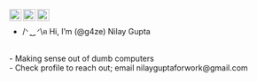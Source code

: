 <a href="https://www.instagram.com/n_nilay0.o/">
  <img align="left" alt="Nilay's Instagram" width="22px" src="https://raw.githubusercontent.com/hussainweb/hussainweb/main/icons/instagram.png" />
</a>
<a href="https://twitter.com/guptanilay1">
  <img align="left" alt="Nilay Gupta | Twitter" width="22px" src="https://imgs.search.brave.com/NlJmTJPYhu-0ShewRkekj8hvJVgDlZopmjWBab4LUUM/rs:fit:500:0:0/g:ce/aHR0cHM6Ly91eHdp/bmcuY29tL3dwLWNv/bnRlbnQvdGhlbWVz/L3V4d2luZy9kb3du/bG9hZC9icmFuZHMt/YW5kLXNvY2lhbC1t/ZWRpYS94LXNvY2lh/bC1tZWRpYS1yb3Vu/ZC1pY29uLnN2Zw.svg" />
</a>
<a href="https://www.linkedin.com/in/nilay-gupta-3003/">
  <img align="left" alt="Nilay Gupta" width="22px" src="https://imgs.search.brave.com/KSg67-RXjEB7oNcvs4mjTRkAshQrCirzAaPFdvk4wEw/rs:fit:860:0:0/g:ce/aHR0cHM6Ly93d3cu/bG9nby53aW5lL2Ev/bG9nby9MaW5rZWRJ/bi9MaW5rZWRJbi1J/Y29uLUxvZ28ud2lu/ZS5zdmc.svg" />
</a>
<br>

- /ᐠ ̥  ̮  ̥ ᐟ\ฅ Hi, I’m (@g4ze) Nilay Gupta
<br>
- Making sense out of dumb computers
<br>
- Check profile to reach out; email nilayguptaforwork@gmail.com
<!---
argrrghghghhhh kohooootttttt
--->
